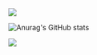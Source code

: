 <img src="https://capsule-render.vercel.app/api?type=waving&color=gradient&height=150&section=header&text=HYUNJUN&fontSize=20" />

![Anurag's GitHub stats](https://github-readme-stats.vercel.app/api?username=buzz0331&hide=contribs,prs&show_icons=true&theme=테마)


<img src="https://capsule-render.vercel.app/api?type=waving&color=gradient&height=150&section=footer&text=Thank you!&fontSize=20" />


<!--
**buzz0331/buzz0331** is a ✨ _special_ ✨ repository because its `README.md` (this file) appears on your GitHub profile.

Here are some ideas to get you started:

- 🔭 I’m currently working on ...
- 🌱 I’m currently learning ...
- 👯 I’m looking to collaborate on ...
- 🤔 I’m looking for help with ...
- 💬 Ask me about ...
- 📫 How to reach me: ...
- 😄 Pronouns: ...
- ⚡ Fun fact: ...
-->
